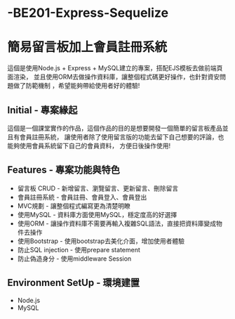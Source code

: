 # -BE201-Express-Sequelize

# 簡易留言板加上會員註冊系統
這個是使用Node.js + Express + MySQL建立的專案，搭配EJS模板去做前端頁面渲染，
並且使用ORM去做操作資料庫，讓整個程式碼更好操作，也針對資安問題做了防範機制
，希望能夠帶給使用者好的體驗!
## Initial - 專案緣起
這個是一個課堂實作的作品，這個作品的目的是想要開發一個簡單的留言板產品並且有會員註冊系統，
讓使用者除了使用留言版的功能去留下自己想要的評論，也能夠使用會員系統留下自己的會員資料，
方便日後操作使用!
## Features - 專案功能與特色
* 留言板 CRUD - 新增留言、瀏覽留言、更新留言、刪除留言
* 會員註冊系統 - 會員註冊、會員登入、會員登出
* MVC規劃 - 讓整個程式編寫更為清楚明瞭
* 使用MySQL - 資料庫方面使用MySQL，穩定度高的好選擇
* 使用ORM - 讓操作資料庫不需要再輸入複雜SQL語法，直接把資料庫變成物件去操作
* 使用Bootstrap - 使用bootstrap去美化介面，增加使用者體驗
* 防止SQL injection - 使用prepare statement
* 防止偽造身分 - 使用middleware Session
## Environment SetUp - 環境建置
* Node.js
* MySQL



